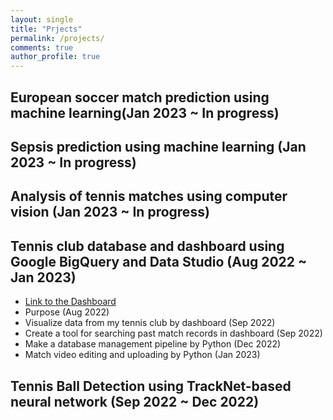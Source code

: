 ```yaml
---
layout: single
title: "Prjects"
permalink: /projects/
comments: true
author_profile: true
---
```

## European soccer match prediction using machine learning(Jan 2023 ~ In progress)


## Sepsis prediction using machine learning (Jan 2023 ~ In progress)


## Analysis of tennis matches using computer vision (Jan 2023 ~ In progress)

## Tennis club database and dashboard using Google BigQuery and Data Studio (Aug 2022 ~ Jan 2023)
- [Link to the Dashboard](https://lookerstudio.google.com/u/0/reporting/ebf85f76-2973-4fce-aebf-a201fccc9487/page/IMkrC)
- Purpose (Aug 2022)
- Visualize data from my tennis club by dashboard (Sep 2022)
- Create a tool for searching past match records in dashboard (Sep 2022)
- Make a database management pipeline by Python (Dec 2022)
- Match video editing and uploading by Python (Jan 2023)

## Tennis Ball Detection using TrackNet-based neural network (Sep 2022 ~ Dec 2022)


